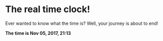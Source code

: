 # The real time clock!

Ever wanted to know what the time is? Well, your journey is about to end!

**The time is Nov 05, 2017, 21:13**